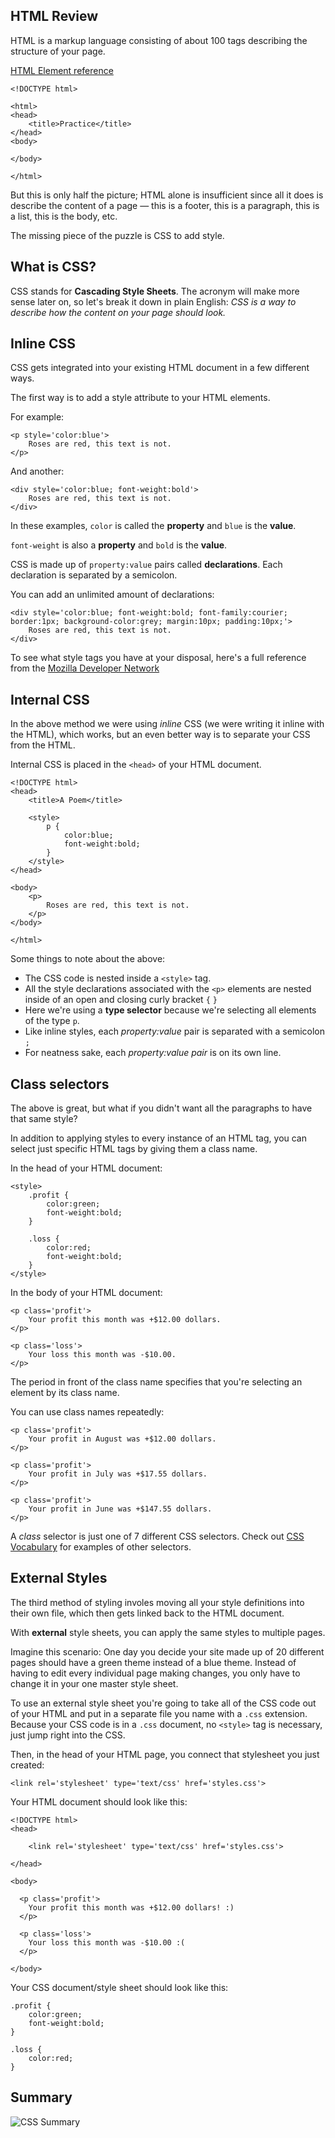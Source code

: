 ## HTML Review
HTML is a markup language consisting of about 100 tags describing the structure of your page.

[HTML Element reference](https://developer.mozilla.org/en/HTML/Element)

	<!DOCTYPE html>
	
	<html>
	<head>
		<title>Practice</title>
	</head>
	<body>
	
	</body>
	
	</html>

But this is only half the picture; HTML alone is insufficient since all it does is describe the content of a page &mdash; this is a footer, this is a paragraph, this is a list, this is the body, etc.

The missing piece of the puzzle is CSS to add style.




## What is CSS?
CSS stands for **Cascading Style Sheets**. The acronym will make more sense later on, so let's break it down in plain English: *CSS is a way to describe how the content on your page should look.*




## Inline CSS
CSS gets integrated into your existing HTML document in a few different ways.

The first way is to add a style attribute to your HTML elements.

For example:

	<p style='color:blue'>
		Roses are red, this text is not.
	</p>

And another:

	<div style='color:blue; font-weight:bold'>
		Roses are red, this text is not.
	</div>

In these examples, `color` is called the **property** and `blue` is the **value**.

`font-weight` is also a **property** and `bold` is the **value**.

CSS is made up of `property:value` pairs called **declarations**.
Each declaration is separated by a semicolon.

You can add an unlimited amount of declarations:

	<div style='color:blue; font-weight:bold; font-family:courier; border:1px; background-color:grey; margin:10px; padding:10px;'>
		Roses are red, this text is not.
	</div>

To see what style tags you have at your disposal, here's a full reference from the [Mozilla Developer Network](https://developer.mozilla.org/en/CSS/CSS_Reference)



## Internal CSS
 
In the above method we were using *inline* CSS (we were writing it inline with the HTML), which works, but an even better way is to separate your CSS from the HTML.

Internal CSS is placed in the `<head>` of your HTML document.

	<!DOCTYPE html>
	<head>
		<title>A Poem</title>
		
		<style>
			p {
				color:blue;
				font-weight:bold;
			}
		</style>
	</head>
	
	<body>
		<p>
			Roses are red, this text is not.
	 	</p>
	</body>
	
	</html>
	
Some things to note about the above:

* The CSS code is nested inside a `<style>` tag.
* All the style declarations associated with the `<p>` elements are nested inside of an open and closing curly bracket `{` `}`
* Here we're using a **type selector** because we're selecting all elements of the type `p`. 
* Like inline styles, each *property:value* pair is separated with a semicolon `;`
* For neatness sake, each *property:value pair* is on its own line. 




## Class selectors
The above is great, but what if you didn't want all the paragraphs to have that same style?

In addition to applying styles to every instance of an HTML tag, you can select just specific HTML tags by giving them a class name.

In the head of your HTML document:

	<style>
		.profit {
			color:green;
			font-weight:bold;
		}
	
		.loss {
			color:red;
			font-weight:bold;
		}
	</style>

In the body of your HTML document:

	<p class='profit'>
		Your profit this month was +$12.00 dollars.
	</p>
	
	<p class='loss'>
		Your loss this month was -$10.00.
	</p>

The period in front of the class name specifies that you're selecting an element by its class name.

You can use class names repeatedly:

	<p class='profit'>
		Your profit in August was +$12.00 dollars.
	</p>
	
	<p class='profit'>
		Your profit in July was +$17.55 dollars.
	</p>
	
	<p class='profit'>
		Your profit in June was +$147.55 dollars.
	</p>

A *class* selector is just one of 7 different CSS selectors. Check out [CSS Vocabulary](http://pumpula.net/p/apps/css-vocabulary/) for examples of other selectors.




## External Styles

The third method of styling involes moving all your style definitions into their own file, which then gets linked back to the HTML document.

With **external** style sheets, you can apply the same styles to multiple pages.

Imagine this scenario:
One day you decide your site made up of 20 different pages should have a green theme instead of a blue theme. Instead of having to edit every individual page making changes, you only have to change it in your one master style sheet.

To use an external style sheet you're going to take all of the CSS code out of your HTML and put in a separate file you name with a `.css` extension. Because your CSS code is in a `.css` document, no `<style>` tag is necessary, just jump right into the CSS.

Then, in the head of your HTML page, you connect that stylesheet you just created:

	<link rel='stylesheet' type='text/css' href='styles.css'>


Your HTML document should look like this:

	<!DOCTYPE html>
	<head>
	
		<link rel='stylesheet' type='text/css' href='styles.css'>
	
	</head>
	
	<body>
	
	  <p class='profit'> 
	    Your profit this month was +$12.00 dollars! :) 
	  </p>
	
	  <p class='loss'> 
	    Your loss this month was -$10.00 :( 
	  </p>
	
	</body>


Your CSS document/style sheet should look like this:

	.profit {
		color:green;
		font-weight:bold;
	}
	
	.loss {
		color:red;
	}


## Summary

![CSS Summary](http://thewc.co/images/tasks/css_three_methods_summary.png)



